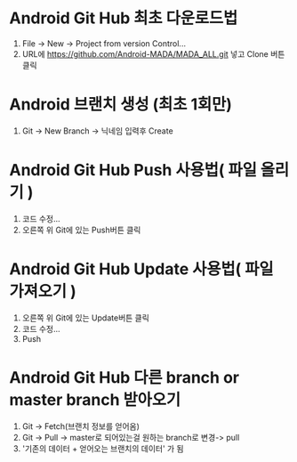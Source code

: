 # Android Git Hub 최초 다운로드법
1. File -> New -> Project from version Control...
2. URL에 
https://github.com/Android-MADA/MADA_ALL.git
 넣고 Clone 버튼 클릭
# Android 브랜치 생성 (최초 1회만)
1. Git -> New Branch -> 닉네임 입력후 Create

# Android Git Hub Push 사용법( 파일 올리기 )
1. 코드 수정...
2. 오른쪽 위 Git에 있는 Push버튼 클릭

# Android Git Hub Update 사용법( 파일 가져오기 )
1. 오른쪽 위 Git에 있는 Update버튼 클릭
2. 코드 수정...
3. Push

# Android Git Hub 다른 branch or master branch 받아오기
1. Git -> Fetch(브랜치 정보를 얻어옴)
2. Git -> Pull -> master로 되어있는걸 원하는 branch로 변경-> pull
3. '기존의 데이터 + 얻어오는 브랜치의 데이터' 가 됨
